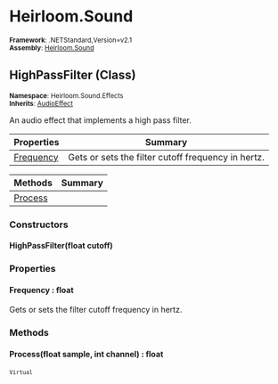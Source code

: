 # Heirloom.Sound

<small>**Framework**: .NETStandard,Version=v2.1</small>  
<small>**Assembly**: [Heirloom.Sound](../Heirloom.Sound/Heirloom.Sound.md)</small>  

## HighPassFilter (Class)
<small>**Namespace**: Heirloom.Sound.Effects</sub></small>  
<small>**Inherits**: [AudioEffect](Heirloom.Sound.AudioEffect.md)</small>  

An audio effect that implements a high pass filter.

| Properties | Summary |
|------------|---------|
| [Frequency](#FRECD2726E4) | Gets or sets the filter cutoff frequency in hertz. |

| Methods | Summary |
|---------|---------|
| [Process](#PRO1C94C308) |  |

### Constructors

#### HighPassFilter(float cutoff)

### Properties

#### <a name="FRECD2726E4"></a>Frequency : float


Gets or sets the filter cutoff frequency in hertz.

### Methods

#### <a name="PRO1C94C308"></a>Process(float sample, int channel) : float

<small>`Virtual`</small>


